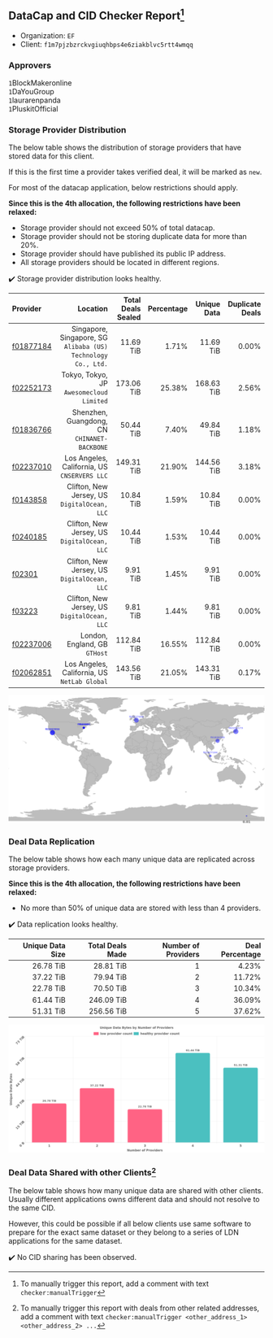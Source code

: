 ## DataCap and CID Checker Report[^1]
 - Organization: `EF`
 - Client: `f1m7pjzbzrckvgiuqhbps4e6ziakblvc5rtt4wmqq`
### Approvers
`1`BlockMakeronline<br/>`1`DaYouGroup<br/>`1`laurarenpanda<br/>`1`PluskitOfficial

### Storage Provider Distribution
The below table shows the distribution of storage providers that have stored data for this client.

If this is the first time a provider takes verified deal, it will be marked as `new`.

For most of the datacap application, below restrictions should apply.

**Since this is the 4th allocation, the following restrictions have been relaxed:**
 - Storage provider should not exceed 50% of total datacap.
 - Storage provider should not be storing duplicate data for more than 20%.
 - Storage provider should have published its public IP address.
 - All storage providers should be located in different regions.

✔️ Storage provider distribution looks healthy.

| Provider                                              |                                                         Location | Total Deals Sealed | Percentage | Unique Data | Duplicate Deals |
| :---------------------------------------------------- | ---------------------------------------------------------------: | -----------------: | ---------: | ----------: | --------------: |
| [f01877184](https://filfox.info/en/address/f01877184) | Singapore, Singapore, SG<br/>`Alibaba (US) Technology Co., Ltd.` |          11.69 TiB |      1.71% |   11.69 TiB |           0.00% |
| [f02252173](https://filfox.info/en/address/f02252173) |                      Tokyo, Tokyo, JP<br/>`Awesomecloud Limited` |         173.06 TiB |     25.38% |  168.63 TiB |           2.56% |
| [f01836766](https://filfox.info/en/address/f01836766) |                  Shenzhen, Guangdong, CN<br/>`CHINANET-BACKBONE` |          50.44 TiB |      7.40% |   49.84 TiB |           1.18% |
| [f02237010](https://filfox.info/en/address/f02237010) |                  Los Angeles, California, US<br/>`CNSERVERS LLC` |         149.31 TiB |     21.90% |  144.56 TiB |           3.18% |
| [f0143858](https://filfox.info/en/address/f0143858)   |                  Clifton, New Jersey, US<br/>`DigitalOcean, LLC` |          10.84 TiB |      1.59% |   10.84 TiB |           0.00% |
| [f0240185](https://filfox.info/en/address/f0240185)   |                  Clifton, New Jersey, US<br/>`DigitalOcean, LLC` |          10.44 TiB |      1.53% |   10.44 TiB |           0.00% |
| [f02301](https://filfox.info/en/address/f02301)       |                  Clifton, New Jersey, US<br/>`DigitalOcean, LLC` |           9.91 TiB |      1.45% |    9.91 TiB |           0.00% |
| [f03223](https://filfox.info/en/address/f03223)       |                  Clifton, New Jersey, US<br/>`DigitalOcean, LLC` |           9.81 TiB |      1.44% |    9.81 TiB |           0.00% |
| [f02237006](https://filfox.info/en/address/f02237006) |                                 London, England, GB<br/>`GTHost` |         112.84 TiB |     16.55% |  112.84 TiB |           0.00% |
| [f02062851](https://filfox.info/en/address/f02062851) |                  Los Angeles, California, US<br/>`NetLab Global` |         143.56 TiB |     21.05% |  143.31 TiB |           0.17% |

<img src="https://raw.githubusercontent.com/data-preservation-programs/filplus-checker-assets/main/filecoin-project/filecoin-plus-large-datasets/issues/2094/1693891904804.png"/>

### Deal Data Replication
The below table shows how each many unique data are replicated across storage providers.


**Since this is the 4th allocation, the following restrictions have been relaxed:**
- No more than 50% of unique data are stored with less than 4 providers.

✔️ Data replication looks healthy.

| Unique Data Size | Total Deals Made | Number of Providers | Deal Percentage |
| ---------------: | ---------------: | ------------------: | --------------: |
|        26.78 TiB |        28.81 TiB |                   1 |           4.23% |
|        37.22 TiB |        79.94 TiB |                   2 |          11.72% |
|        22.78 TiB |        70.50 TiB |                   3 |          10.34% |
|        61.44 TiB |       246.09 TiB |                   4 |          36.09% |
|        51.31 TiB |       256.56 TiB |                   5 |          37.62% |

<img src="https://raw.githubusercontent.com/data-preservation-programs/filplus-checker-assets/main/filecoin-project/filecoin-plus-large-datasets/issues/2094/1693891905479.png"/>

### Deal Data Shared with other Clients[^3]
The below table shows how many unique data are shared with other clients.
Usually different applications owns different data and should not resolve to the same CID.

However, this could be possible if all below clients use same software to prepare for the exact same dataset or they belong to a series of LDN applications for the same dataset.

✔️ No CID sharing has been observed.

[^1]: To manually trigger this report, add a comment with text `checker:manualTrigger`

[^2]: Deals from those addresses are combined into this report as they are specified with `checker:manualTrigger`

[^3]: To manually trigger this report with deals from other related addresses, add a comment with text `checker:manualTrigger <other_address_1> <other_address_2> ...`

